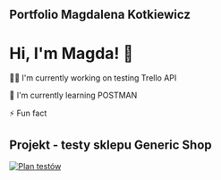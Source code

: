 ## Portfolio Magdalena Kotkiewicz

# Hi, I'm Magda! 👋


👩‍💻 I'm currently working on testing Trello API

🧠 I'm currently learning POSTMAN

⚡️ Fun fact 

## Projekt - testy sklepu Generic Shop
[![Plan testów](https://img.shields.io/badge/my_portfolio-000?style=for-the-badge&logo=ko-fi&logoColor=white)](https://github.com/MagKot/Portfolio/blob/main/PlanTest%C3%B3wGenericShop.pdf)
